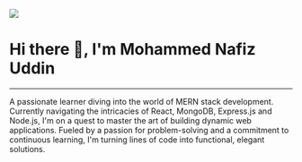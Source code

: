 ![](https://i.postimg.cc/mkm7jXwY/github-header-image.png)
# Hi there 👋, I'm Mohammed Nafiz Uddin
<hr>

A passionate learner diving into the world of MERN stack development. Currently navigating the intricacies of React, MongoDB, Express.js and Node.js, I'm on a quest to master the art of building dynamic web applications. Fueled by a passion for problem-solving and a commitment to continuous learning, I'm turning lines of code into functional, elegant solutions.


